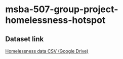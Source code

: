 # msba-507-group-project-homelessness-hotspot

## Dataset link
[Homelessness data CSV (Google Drive)]([https://drive.google.com/your-share-link](https://drive.google.com/drive/folders/1g9mNtDk7JdCvkZEh3mCSCqzhVe0u4AKS?usp=drive_link))
